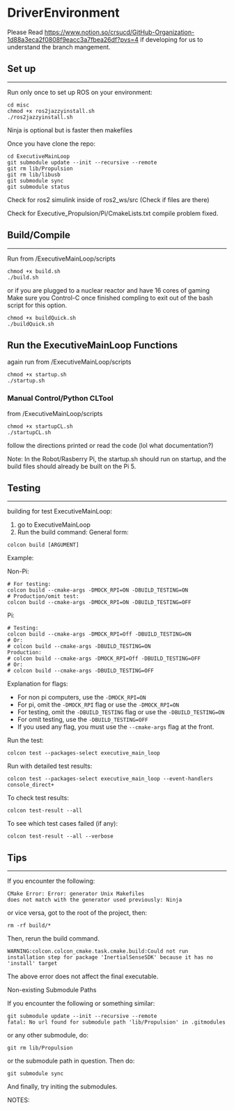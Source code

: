 # DriverEnvironment
Please Read https://www.notion.so/crsucd/GitHub-Organization-1d88a3eca2f0808f9eacc3a7fbea26df?pvs=4 if developing for us
to understand the branch mangement.
## Set up
---
Run only once to set up ROS on your environment:
```
cd misc
chmod +x ros2jazzyinstall.sh
./ros2jazzyinstall.sh
```
Ninja is optional but is faster then makefiles

Once you have clone the repo:
```
cd ExecutiveMainLoop
git submodule update --init --recursive --remote
git rm lib/Propulsion
git rm lib/libusb
git submodule sync
git submodule status
```
Check for ros2 simulink inside of ros2_ws/src (Check if files are there)

Check for Executive_Propulsion/Pi/CmakeLists.txt compile problem fixed.

## Build/Compile
---
Run from /ExecutiveMainLoop/scripts
```
chmod +x build.sh
./build.sh
```
or if you are plugged to a nuclear reactor and have 16 cores of gaming 
Make sure you Control-C once finished compling to exit out of the bash script 
for this option.
```
chmod +x buildQuick.sh
./buildQuick.sh
```
## Run the ExecutiveMainLoop Functions
again run from /ExecutiveMainLoop/scripts
```
chmod +x startup.sh
./startup.sh
```
### Manual Control/Python CLTool
from /ExecutiveMainLoop/scripts
```
chmod +x startupCL.sh
./startupCL.sh
```
follow the directions printed or read the code (lol what documentation?)

Note: In the Robot/Rasberry Pi, the startup.sh should run on startup, and the build files should already be built on the Pi 5.


## Testing
---
building for test ExecutiveMainLoop:

1. go to ExecutiveMainLoop
2. Run the build command:
General form:
```
colcon build [ARGUMENT]
```
Example:

Non-Pi:
```
# For testing:
colcon build --cmake-args -DMOCK_RPI=ON -DBUILD_TESTING=ON
# Production/omit test:
colcon build --cmake-args -DMOCK_RPI=ON -DBUILD_TESTING=OFF
```
Pi:
```
# Testing:
colcon build --cmake-args -DMOCK_RPI=Off -DBUILD_TESTING=ON
# Or:
# colcon build --cmake-args -DBUILD_TESTING=ON
Production:
# colcon build --cmake-args -DMOCK_RPI=Off -DBUILD_TESTING=OFF
# Or:
# colcon build --cmake-args -DBUILD_TESTING=OFF
```
Explanation for flags:
- For non pi computers, use the `-DMOCK_RPI=ON`
- For pi, omit the `-DMOCK_RPI` flag or use the `-DMOCK_RPI=ON`
- For testing, omit the `-DBUILD_TESTING` flag or use the `-DBUILD_TESTING=ON`
- For omit testing, use the `-DBUILD_TESTING=OFF`
- If you used any flag, you must use the `--cmake-args` flag at the front.

Run the test:
```
colcon test --packages-select executive_main_loop
```
Run with detailed test results:
```
colcon test --packages-select executive_main_loop --event-handlers console_direct+
```
To check test results:
```
colcon test-result --all
```
To see which test cases failed (if any):
```
colcon test-result --all --verbose
```
## Tips
---
If you encounter the following:
```
CMake Error: Error: generator Unix Makefiles
does not match with the generator used previously: Ninja
```
or vice versa, got to the root of the project, then:
```
rm -rf build/*
```
Then, rerun the build command.

```
WARNING:colcon.colcon_cmake.task.cmake.build:Could not run installation step for package 'InertialSenseSDK' because it has no 'install' target
```
The above error does not affect the final executable.

Non-existing Submodule Paths

If you encounter the following or something similar:
```
git submodule update --init --recursive --remote
fatal: No url found for submodule path 'lib/Propulsion' in .gitmodules
```
or any other submodule, do:
```
git rm lib/Propulsion
```
or the submodule path in question.
Then do:
```
git submodule sync
```
And finally, try initing the submodules.


NOTES:
